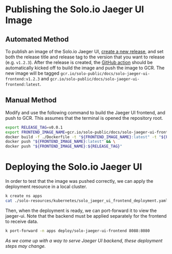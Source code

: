 # Publishing the Solo.io Jaeger UI Image

## Automated Method

To publish an image of the Solo.io Jaeger UI, [create a new release](https://github.com/solo-io/solo-jaeger-ui/releases/new), and set both the release title and release tag to the version that you want to release (e.g. `v1.2.3`). After the release is created, the [GitHub action](https://github.com/solo-io/solo-jaeger-ui/actions) should be automatically kicked off to build the image and push the image to GCR. The new image will be tagged `gcr.io/solo-public/docs/solo-jaeger-ui-frontend:v1.2.3` and `gcr.io/solo-public/docs/solo-jaeger-ui-frontend:latest`.

## Manual Method

Modify and use the following command to build the Jaeger UI frontend, and push to GCR. This assumes that the terminal is opened the repository root.

```sh
export RELEASE_TAG=v0.0.1
export FRONTEND_IMAGE_NAME=gcr.io/solo-public/docs/solo-jaeger-ui-frontend
docker build -f ./Dockerfile -t "${FRONTEND_IMAGE_NAME}:latest" -t "${FRONTEND_IMAGE_NAME}:${RELEASE_TAG}" . && \
docker push "${FRONTEND_IMAGE_NAME}:latest" && \
docker push "${FRONTEND_IMAGE_NAME}:${RELEASE_TAG}"
```

# Deploying the Solo.io Jaeger UI

In order to test that the image was pushed correctly, we can apply the deployment resource in a local cluster.

```sh
k create ns apps
cat ./solo-resources/kubernetes/solo_jaeger_ui_frontend_deployment.yaml | envsubst | k apply -f -
```

Then, when the deployment is ready, we can port-forward it to view the jaeger-ui. Note that the backend must be applied separately for the frontend to receive data.

```sh
k port-forward -n apps deploy/solo-jaeger-ui-frontend 8088:8080
```

_As we come up with a way to serve Jaeger UI backend, these deployment steps may change._
